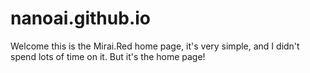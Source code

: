 # nanoai.github.io
Welcome this is the Mirai.Red home page, it's very simple, and I didn't spend lots of time on it. But it's the home page!
